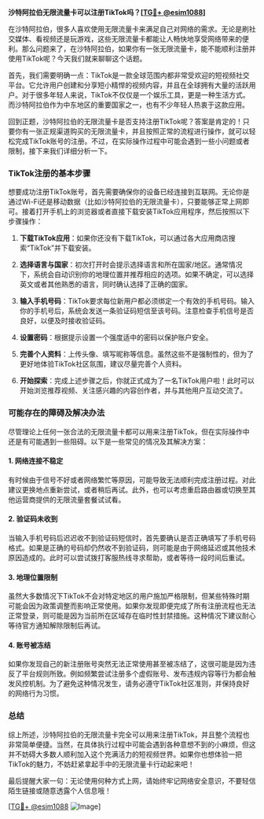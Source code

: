 **沙特阿拉伯无限流量卡可以注册TikTok吗？[[TG💪+ @esim1088](https://t.me/s/esim1088)]**

在沙特阿拉伯，很多人喜欢使用无限流量卡来满足自己对网络的需求。无论是刷社交媒体、看视频还是玩游戏，这些无限流量卡都能让人畅快地享受网络带来的便利。那么问题来了，在沙特阿拉伯，如果你有一张无限流量卡，能不能顺利注册并使用TikTok呢？今天我们就来聊聊这个话题。

首先，我们需要明确一点：TikTok是一款全球范围内都非常受欢迎的短视频社交平台。它允许用户创建和分享短小精悍的视频内容，并且在全球拥有大量的活跃用户。对于很多年轻人来说，TikTok不仅仅是一个娱乐工具，更是一种生活方式。而沙特阿拉伯作为中东地区的重要国家之一，也有不少年轻人热衷于这款应用。

回到正题，沙特阿拉伯的无限流量卡是否支持注册TikTok呢？答案是肯定的！只要你有一张正规渠道购买的无限流量卡，并且按照正常的流程进行操作，就可以轻松完成TikTok账号的注册。不过，在实际操作过程中可能会遇到一些小问题或者限制，接下来我们详细分析一下。

### TikTok注册的基本步骤

想要成功注册TikTok账号，首先需要确保你的设备已经连接到互联网。无论你是通过Wi-Fi还是移动数据（比如沙特阿拉伯的无限流量卡），只要能够正常上网即可。接着打开手机上的浏览器或者直接下载安装TikTok应用程序，然后按照以下步骤操作：

1. **下载TikTok应用**：如果你还没有下载TikTok，可以通过各大应用商店搜索“TikTok”并下载安装。
   
2. **选择语言与国家**：初次打开时会提示选择语言和所在国家/地区。通常情况下，系统会自动识别你的地理位置并推荐相应的选项。如果不确定，可以选择英文或者其他熟悉的语言，同时确认选择了正确的国家。

3. **输入手机号码**：TikTok要求每位新用户都必须绑定一个有效的手机号码。输入你的手机号后，系统会发送一条验证码短信至该号码。注意检查手机信号是否良好，以便及时接收验证码。

4. **设置密码**：根据提示设置一个强度适中的密码以保护账户安全。

5. **完善个人资料**：上传头像、填写昵称等信息。虽然这些不是强制性的，但为了更好地体验TikTok社区氛围，建议尽量完善个人资料。

6. **开始探索**：完成上述步骤之后，你就正式成为了一名TikTok用户啦！此时可以开始浏览推荐视频、关注感兴趣的内容创作者，并与其他用户互动交流了。

### 可能存在的障碍及解决办法

尽管理论上任何一张合法的无限流量卡都可以用来注册TikTok，但在实际操作中还是有可能遇到一些阻碍。以下是一些常见的情况及其解决方案：

#### 1. 网络连接不稳定
有时候由于信号不好或者网络繁忙等原因，可能导致无法顺利完成注册过程。对此建议更换地点重新尝试，或者稍后再试。此外，也可以考虑重启路由器或切换至其他运营商提供的无限流量套餐试试看。

#### 2. 验证码未收到
当输入手机号码后迟迟收不到验证码短信时，首先要确认是否正确填写了手机号码格式。如果是正确的号码却仍然收不到验证码，则可能是由于网络延迟或其他技术原因造成的。此时可以尝试拨打客服热线寻求帮助，或者等待一段时间后重试。

#### 3. 地理位置限制
虽然大多数情况下TikTok不会对特定地区的用户施加严格限制，但某些特殊时期可能会因为政策调整而影响正常使用。如果你发现即便完成了所有注册流程也无法正常登录，则可能是因为当前所在区域存在临时性封禁措施。这种情况下建议耐心等待官方通知解除限制后再试。

#### 4. 账号被冻结
如果你发现自己的新注册账号突然无法正常使用甚至被冻结了，这很可能是因为违反了平台规则所致。例如频繁尝试注册多个虚假账号、发布违规内容等行为都会触发风控机制。为了避免这种情况发生，请务必遵守TikTok社区准则，并保持良好的网络行为习惯。

### 总结

综上所述，沙特阿拉伯的无限流量卡完全可以用来注册TikTok，并且整个流程也非常简单便捷。当然，在具体执行过程中可能会遇到各种意想不到的小麻烦，但这并不妨碍大多数人顺利加入这个充满活力的短视频世界。如果你也想体验一把TikTok的魅力，不妨赶紧拿起手中的无限流量卡行动起来吧！

最后提醒大家一句：无论使用何种方式上网，请始终牢记网络安全意识，不要轻信陌生链接或随意透露个人信息哦！

[[TG💪+ @esim1088](https://t.me/s/esim1088) ![Image](https://i.postimg.cc/4NQfJmqS/Snipaste-2025-05-13-00-14-12.png)]
